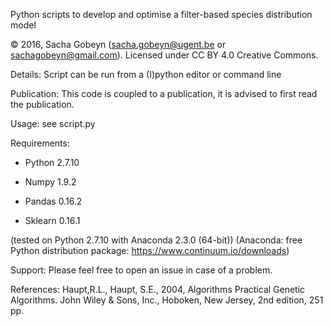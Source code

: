 
Python scripts to develop and optimise a filter-based species distribution model

© 2016, Sacha Gobeyn (sacha.gobeyn@ugent.be or sachagobeyn@gmail.com). Licensed under CC BY 4.0 Creative Commons.

Details: Script can be run from a (I)python editor or command line
 
Publication: This code is coupled to a publication, it is advised to first read the publication.

Usage: see script.py

Requirements:
  * Python 2.7.10
  
  * Numpy 1.9.2  
  
  * Pandas 0.16.2
  
  * Sklearn 0.16.1

  
  (tested on Python 2.7.10 with Anaconda 2.3.0 (64-bit)) 
  (Anaconda: free Python distribution package: https://www.continuum.io/downloads)
  

Support: Please feel free to open an issue in case of a problem.

References:
 Haupt,R.L., Haupt, S.E., 2004, Algorithms Practical Genetic Algorithms. John Wiley & Sons, Inc., Hoboken, New Jersey, 2nd edition, 251 pp.

